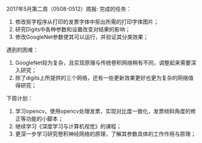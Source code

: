 2017年5月第二周（0508-0512）周报:
完成的任务：
1. 修改抠字程序从打印的发票字体中抠出所需的打印字体图片；
2. 研究Digits中各种参数和设置改变对结果的影响；
3. 修改GoogleNet参数使其可以运行，并验证其分类效果；

遇到的困难：
1. GoogleNet较为复杂，且实现原理与传统卷积网络稍有不同，调整起来需要深入研究；
2. 除了digits上所提供的三个网络，还有一些更新效果更好也更为复杂的网络值得研究；

下周计划：
1. 学习opencv，使用opencv处理发票，实现对比度一致化，发票倾斜角度的修正等功能的小脚本；
2. 继续学习《深度学习与计算机视觉》的课程；
3. 更深一步学习研究卷积神经网络的原理，了解其参数具体的工作作用与原理；
